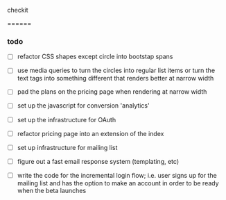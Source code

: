 checkit

======

### todo

- [ ] refactor CSS shapes except circle into bootstap spans
- [ ] use media queries to turn the circles into regular list items or turn the
  text tags into something different that renders better at narrow width
- [ ] pad the plans on the pricing page when rendering at narrow width
- [ ] set up the javascript for conversion 'analytics'
- [ ] set up the infrastructure for OAuth
- [ ] refactor pricing page into an extension of the index
- [ ] set up infrastructure for mailing list
- [ ] figure out a fast email response system (templating, etc)
- [ ] write the code for the incremental login flow; i.e. user signs up for the
  mailing list and has the option to make an account in order to be ready when 
  the beta launches

